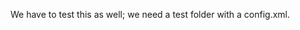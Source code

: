 <!-- Copyright (c) 2016-2019 K Team. All Rights Reserved. -->

We have to test this as well; we need a test folder with a config.xml.
